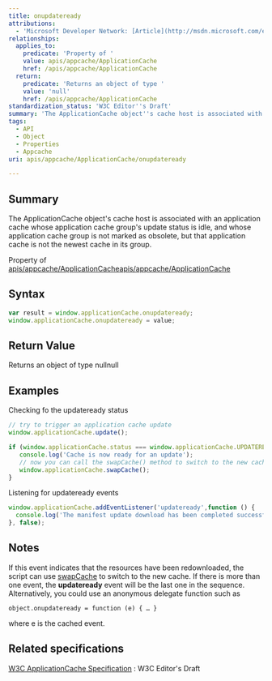```yaml
---
title: onupdateready
attributions:
  - 'Microsoft Developer Network: [Article](http://msdn.microsoft.com/en-us/library/ie/hh828809%28v=vs.85%29.aspx)'
relationships:
  applies_to:
    predicate: 'Property of '
    value: apis/appcache/ApplicationCache
    href: /apis/appcache/ApplicationCache
  return:
    predicate: 'Returns an object of type '
    value: 'null'
    href: /apis/appcache/ApplicationCache
standardization_status: 'W3C Editor''s Draft'
summary: 'The ApplicationCache object''s cache host is associated with an application cache whose application cache group''s update status is idle, and whose application cache group is not marked as obsolete, but that application cache is not the newest cache in its group.'
tags:
  - API
  - Object
  - Properties
  - Appcache
uri: apis/appcache/ApplicationCache/onupdateready

---
```

## <span>Summary</span>

The ApplicationCache object's cache host is associated with an application cache whose application cache group's update status is idle, and whose application cache group is not marked as obsolete, but that application cache is not the newest cache in its group.

Property of [apis/appcache/ApplicationCache](/apis/appcache/ApplicationCache)[apis/appcache/ApplicationCache](/apis/appcache/ApplicationCache)

## <span>Syntax</span>

``` js
var result = window.applicationCache.onupdateready;
window.applicationCache.onupdateready = value;
```

## <span>Return Value</span>

Returns an object of type nullnull

## <span>Examples</span>

Checking fo the updateready status

``` js
// try to trigger an application cache update
window.applicationCache.update();

if (window.applicationCache.status === window.applicationCache.UPDATEREADY) {
   console.log('Cache is now ready for an update');
   // now you can call the swapCache() method to switch to the new cache
   window.applicationCache.swapCache();
}
```

Listening for updateready events

``` js
window.applicationCache.addEventListener('updateready',function () {
  console.log('The manifest update download has been completed successfully');
}, false);
```

## <span>Notes</span>

If this event indicates that the resources have been redownloaded, the script can use [swapCache](/apis/appcache/ApplicationCache/swapCache) to switch to the new cache. If there is more than one event, the **updateready** event will be the last one in the sequence. Alternatively, you could use an anonymous delegate function such as

    object.onupdateready = function (e) { … }

where e is the cached event.

## <span>Related specifications</span>

[W3C ApplicationCache Specification](http://dev.w3.org/html5/spec/single-page.html#application-cache-api)
:   W3C Editor's Draft
